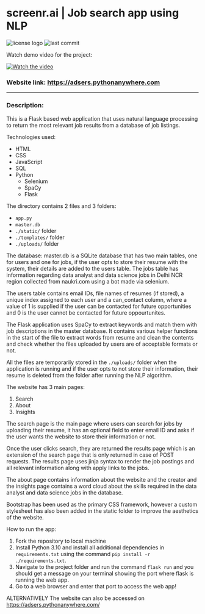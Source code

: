 # screenr.ai | Job search app using NLP
![license logo](https://img.shields.io/github/license/adsers/job-search-app)
![last commit](https://img.shields.io/github/last-commit/adsers/job-search-app)


Watch demo video for the project:

[![Watch the video](https://drive.google.com/u/0/uc?id=1uZGnXfxLDD_d8_K7OBO-MXMnfeL9hvx5&export=download)](https://youtu.be/2h69fCHPUIU)

### Website link: https://adsers.pythonanywhere.com
---
### Description:
This is a Flask based web application that uses natural language processing to return the most relevant job results from a database of job listings.

Technologies used:
- HTML
- CSS
- JavaScript
- SQL
- Python
    - Selenium
    - SpaCy
    - Flask

The directory contains 2 files and 3 folders:

- `app.py`
- `master.db`
- `./static/` folder
- `./templates/` folder
- `./uploads/` folder

The database: master.db is a SQLite database that has two main tables, one for users and one for jobs, if the user opts to store their resume with the system, their details are added to the users table. The jobs table has information regarding data analyst and data science jobs in Delhi NCR region collected from naukri.com using a bot made via selenium.

The users table contains email IDs, file names of resumes (if stored), a unique index assigned to each user and a can_contact column, where a value of 1 is supplied if the user can be contacted for future opportunities and 0 is the user cannot be contacted for future oppourtunites.

The Flask application uses SpaCy to extract keywords and match them with job descriptions in the master database. It contains various helper functions in the start of the file to extract words from resume and clean the contents and check whether the files uploaded by users are of acceptable formats or not.

All the files are temporarily stored in the `./uploads/` folder when the application is running and if the user opts to not store their information, their resume is deleted from the folder after running the NLP algorithm.

The website has 3 main pages:
1. Search
2. About
3. Insights

The search page is the main page where users can search for jobs by uploading their resume, it has an optional field to enter email ID and asks if the user wants the website to store their information or not.

Once the user clicks search, they are returned the results page which is an extension of the search page that is only returned in case of POST requests. The results page uses jinja syntax to render the job postings and all relevant information along with apply links to the jobs.

The about page contains information about the website and the creator and the insights page contains a word cloud about the skills required in the data analyst and data science jobs in the database.

Bootstrap has been used as the primary CSS framework, however a custom stylesheet has also been added in the static folder to improve the aesthetics of the website.

How to run the app:
1. Fork the repository to local machine
2. Install Python 3.10 and install all additional dependencies in `requirements.txt` using the command `pip install -r ./requirements.txt`.
3. Navigate to the project folder and run the command `flask run` and you should get a message on your terminal showing the port where flask is running the web app.
4. Go to a web browser and enter that port to access the web app!

ALTERNATIVELY
The website can also be accessed on https://adsers.pythonanywhere.com/

